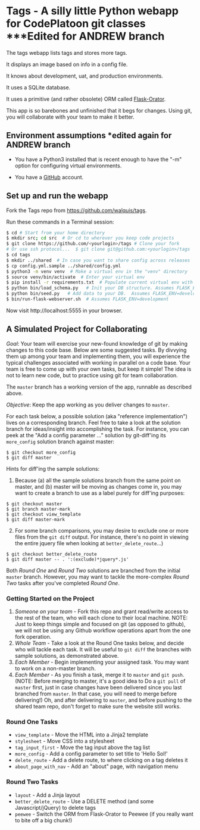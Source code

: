 # Tags - A silly little Python webapp for CodePlatoon git classes ***Edited for ANDREW branch

The tags webapp lists tags and stores more tags.

It displays an image based on info in a config file.

It knows about development, uat, and production environments.

It uses a SQLite database.

It uses a primitive (and rather obsolete) ORM called [Flask-Orator](https://github.com/sdispater/flask-orator).

This app is so barebones and unfinished that it begs for changes.  Using git, you will collaborate with your team to make it better.

## Environment assumptions *edited again for ANDREW branch

- You have a Python3 installed that is recent enough to have the "-m" option for configuring virtual environments.

- You have a [GitHub](https://github.com) account.

## Set up and run the webapp

Fork the Tags repo from https://github.com/walquis/tags.

Run these commands in a Terminal session:
```bash
$ cd # Start from your home directory
$ mkdir src; cd src  # Or cd to wherever you keep code projects
$ git clone https://github.com/<yourlogin>/tags # Clone your fork
# Or use ssh protocol...  $ git clone git@github.com:<yourlogin>/tags
$ cd tags
$ mkdir ../shared  # In case you want to share config across releases
$ cp config.yml.sample ../shared/config.yml
$ python3 -m venv venv  # Make a virtual env in the "venv" directory
$ source venv/bin/activate  # Enter your virtual env
$ pip install -r requirements.txt  # Populate current virtual env with packages
$ python bin/load_schema.py   # Init your DB structure. Assumes FLASK_ENV=development
$ python bin/seed.py   # Add data to your DB.  Assumes FLASK_ENV=development
$ bin/run-flask-webserver.sh  # Assumes FLASK_ENV=development
```
Now visit http://localhost:5555 in your browser.

## A Simulated Project for Collaborating

*Goal*: Your team will exercise your new-found knowledge of git by making changes to this code base.  Below are some suggested tasks.  By divvying them up among your team and implementing them, you will experience the typical challenges associated with working in parallel on a code base.  Your team is free to come up with your own tasks, but keep it simple!  The idea is not to learn new code, but to practice using git for team collaboration.

The ```master``` branch has a working version of the app, runnable as described above.

*Objective*: Keep the app working as you deliver changes to ```master```.

For each task below, a possible solution (aka "reference implementation") lives on a corresponding branch.  Feel free to take a look at the solution branch for ideas/insight into accomplishing the task.  For instance, you can peek at the "Add a config parameter ..." solution by git-diff'ing its ```more_config``` solution branch against master:
```
$ git checkout more_config
$ git diff master
```
Hints for diff'ing the sample solutions:
1. Because (a) all the sample solutions branch from the same point on master, and (b) master will be moving as changes come in, you may want to create a branch to use as a label purely for diff'ing purposes:
```
$ git checkout master
$ git branch master-mark
$ git checkout view_template
$ git diff master-mark
```
2. For some branch comparisons, you may desire to exclude one or more files from the ```git diff``` output. For instance, there's no point in viewing the entire jquery file when looking at ```better_delete_route```...)
```
$ git checkout better_delete_route
$ git diff master -- . ':(exclude)*jquery*.js'
```

Both *Round One* and *Round Two* solutions are branched from the initial ```master``` branch.  However, you may want to tackle the more-complex *Round Two* tasks after you've completed *Round One*.

### Getting Started on the Project

1. *Someone on your team* - Fork this repo and grant read/write access to the rest of the team, who will each clone to their local machine.  NOTE: Just to keep things simple and focused on git (as opposed to github), we will not be using any Github workflow operations apart from the one fork operation.
1. *Whole Team* - Take a look at the Round One tasks below, and decide who will tackle each task.  It will be useful to ```git diff``` the branches with sample solutions, as demonstrated above.
1. *Each Member* - Begin implementing your assigned task.  You may want to work on a non-master branch.
1. *Each Member* - As you finish a task, merge it to ```master``` and ```git push```.  (NOTE: Before merging to master, it's a good idea to Do a ```git pull``` of ```master``` first, just in case changes have been delivered since you last branched from ```master```. In that case, you will need to merge before delivering!)  Oh, and after delivering to ```master```, and before pushing to the shared team repo, don't forget to make sure the website still works.

### Round One Tasks
- ```view_template``` - Move the HTML into a Jinja2 template
- ```stylesheet``` - Move CSS into a stylesheet
- ```tag_input_first``` - Move the tag input above the tag list
- ```more_config``` - Add a config parameter to set title to 'Hello Sol!'
- ```delete_route``` - Add a delete route, to where clicking on a tag deletes it
- ```about_page_with_nav``` - Add an "about" page, with navigation menu

### Round Two Tasks
- ```layout``` - Add a Jinja layout
- ```better_delete_route``` - Use a DELETE method (and some Javascript/jQuery) to delete tags
- ```peewee``` - Switch the ORM from Flask-Orator to Peewee (if you really want to bite off a big chunk!)
